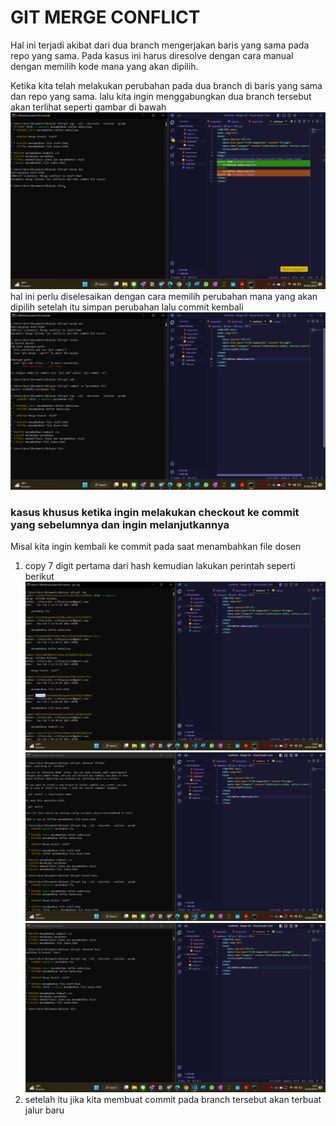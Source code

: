 # GIT MERGE CONFLICT
Hal ini terjadi akibat dari dua branch mengerjakan baris yang sama pada repo yang sama. Pada kasus ini harus diresolve dengan cara manual dengan memilih kode mana yang akan dipilih.

Ketika kita telah melakukan perubahan pada dua branch di baris yang sama dan repo yang sama. lalu kita ingin menggabungkan dua branch tersebut akan terlihat seperti gambar di bawah
![Gambar 1](/img/v6-7.png "Gambar 1")
hal ini perlu diselesaikan dengan cara memilih perubahan mana yang akan dipilih
setelah itu simpan perubahan lalu commit kembali
![Gambar 2](/img/v6-8.png "Gambar 2")

### kasus khusus ketika ingin melakukan checkout ke commit yang sebelumnya dan ingin melanjutkannya

Misal kita ingin kembali ke commit pada saat menambahkan file dosen
1. copy 7 digit pertama dari hash kemudian lakukan perintah seperti berikut
![Gambar 3](/img/v6-9.png "Gambar 3")
![Gambar 4](/img/v6-10.png "Gambar 4")
![Gambar 5](/img/v6-11.png "Gambar 5")
2. setelah itu jika kita membuat commit pada branch tersebut akan terbuat jalur baru
